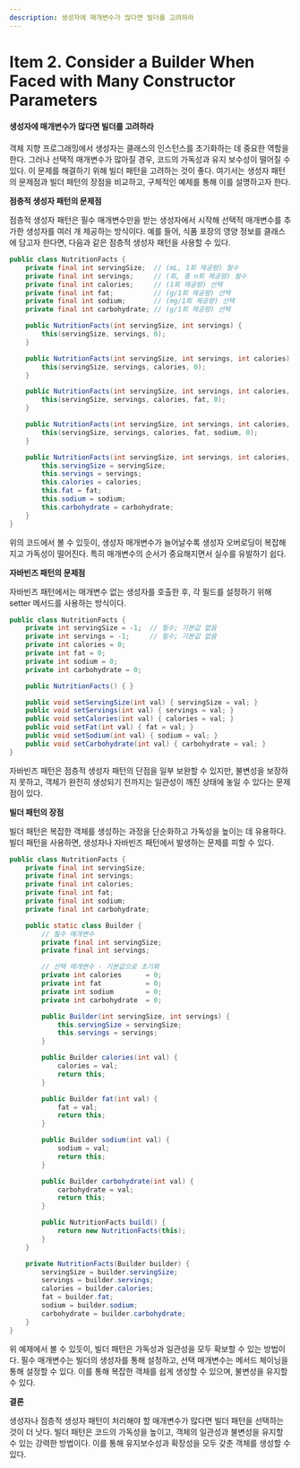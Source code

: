 ```yaml
---
description: 생성자에 매개변수가 많다면 빌더를 고려하라
---
```


# Item 2. Consider a Builder When Faced with Many Constructor Parameters

#### 생성자에 매개변수가 많다면 빌더를 고려하라

객체 지향 프로그래밍에서 생성자는 클래스의 인스턴스를 초기화하는 데 중요한 역할을 한다. 그러나 선택적 매개변수가 많아질 경우, 코드의 가독성과 유지 보수성이 떨어질 수 있다. 이 문제를 해결하기 위해 빌더 패턴을 고려하는 것이 좋다. 여기서는 생성자 패턴의 문제점과 빌더 패턴의 장점을 비교하고, 구체적인 예제를 통해 이를 설명하고자 한다.

**점층적 생성자 패턴의 문제점**

점층적 생성자 패턴은 필수 매개변수만을 받는 생성자에서 시작해 선택적 매개변수를 추가한 생성자를 여러 개 제공하는 방식이다. 예를 들어, 식품 포장의 영양 정보를 클래스에 담고자 한다면, 다음과 같은 점층적 생성자 패턴을 사용할 수 있다.

```java
public class NutritionFacts {
    private final int servingSize;  // (mL, 1회 제공량) 필수
    private final int servings;     // (회, 총 n회 제공량) 필수
    private final int calories;     // (1회 제공량) 선택
    private final int fat;          // (g/1회 제공량) 선택
    private final int sodium;       // (mg/1회 제공량) 선택
    private final int carbohydrate; // (g/1회 제공량) 선택

    public NutritionFacts(int servingSize, int servings) {
        this(servingSize, servings, 0);
    }

    public NutritionFacts(int servingSize, int servings, int calories) {
        this(servingSize, servings, calories, 0);
    }

    public NutritionFacts(int servingSize, int servings, int calories, int fat) {
        this(servingSize, servings, calories, fat, 0);
    }

    public NutritionFacts(int servingSize, int servings, int calories, int fat, int sodium) {
        this(servingSize, servings, calories, fat, sodium, 0);
    }

    public NutritionFacts(int servingSize, int servings, int calories, int fat, int sodium, int carbohydrate) {
        this.servingSize = servingSize;
        this.servings = servings;
        this.calories = calories;
        this.fat = fat;
        this.sodium = sodium;
        this.carbohydrate = carbohydrate;
    }
}
```

위의 코드에서 볼 수 있듯이, 생성자 매개변수가 늘어날수록 생성자 오버로딩이 복잡해지고 가독성이 떨어진다. 특히 매개변수의 순서가 중요해지면서 실수를 유발하기 쉽다.

**자바빈즈 패턴의 문제점**

자바빈즈 패턴에서는 매개변수 없는 생성자를 호출한 후, 각 필드를 설정하기 위해 setter 메서드를 사용하는 방식이다.

```java
public class NutritionFacts {
    private int servingSize = -1;  // 필수; 기본값 없음
    private int servings = -1;     // 필수; 기본값 없음
    private int calories = 0;
    private int fat = 0;
    private int sodium = 0;
    private int carbohydrate = 0;

    public NutritionFacts() { }

    public void setServingSize(int val) { servingSize = val; }
    public void setServings(int val) { servings = val; }
    public void setCalories(int val) { calories = val; }
    public void setFat(int val) { fat = val; }
    public void setSodium(int val) { sodium = val; }
    public void setCarbohydrate(int val) { carbohydrate = val; }
}
```

자바빈즈 패턴은 점층적 생성자 패턴의 단점을 일부 보완할 수 있지만, 불변성을 보장하지 못하고, 객체가 완전히 생성되기 전까지는 일관성이 깨진 상태에 놓일 수 있다는 문제점이 있다.

**빌더 패턴의 장점**

빌더 패턴은 복잡한 객체를 생성하는 과정을 단순화하고 가독성을 높이는 데 유용하다. 빌더 패턴을 사용하면, 생성자나 자바빈즈 패턴에서 발생하는 문제를 피할 수 있다.

```java
public class NutritionFacts {
    private final int servingSize;
    private final int servings;
    private final int calories;
    private final int fat;
    private final int sodium;
    private final int carbohydrate;

    public static class Builder {
        // 필수 매개변수
        private final int servingSize;
        private final int servings;

        // 선택 매개변수 - 기본값으로 초기화
        private int calories      = 0;
        private int fat           = 0;
        private int sodium        = 0;
        private int carbohydrate  = 0;

        public Builder(int servingSize, int servings) {
            this.servingSize = servingSize;
            this.servings = servings;
        }

        public Builder calories(int val) {
            calories = val;
            return this;
        }

        public Builder fat(int val) {
            fat = val;
            return this;
        }

        public Builder sodium(int val) {
            sodium = val;
            return this;
        }

        public Builder carbohydrate(int val) {
            carbohydrate = val;
            return this;
        }

        public NutritionFacts build() {
            return new NutritionFacts(this);
        }
    }

    private NutritionFacts(Builder builder) {
        servingSize = builder.servingSize;
        servings = builder.servings;
        calories = builder.calories;
        fat = builder.fat;
        sodium = builder.sodium;
        carbohydrate = builder.carbohydrate;
    }
}
```

위 예제에서 볼 수 있듯이, 빌더 패턴은 가독성과 일관성을 모두 확보할 수 있는 방법이다. 필수 매개변수는 빌더의 생성자를 통해 설정하고, 선택 매개변수는 메서드 체이닝을 통해 설정할 수 있다. 이를 통해 복잡한 객체를 쉽게 생성할 수 있으며, 불변성을 유지할 수 있다.

**결론**

생성자나 점층적 생성자 패턴이 처리해야 할 매개변수가 많다면 빌더 패턴을 선택하는 것이 더 낫다. 빌더 패턴은 코드의 가독성을 높이고, 객체의 일관성과 불변성을 유지할 수 있는 강력한 방법이다. 이를 통해 유지보수성과 확장성을 모두 갖춘 객체를 생성할 수 있다.
